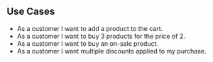 ## Use Cases

- As a customer I want to add a product to the cart.
- As a customer I want to buy 3 products for the price of 2.
- As a customer I want to buy an on-sale product.
- As a customer I want multiple discounts applied to my purchase.